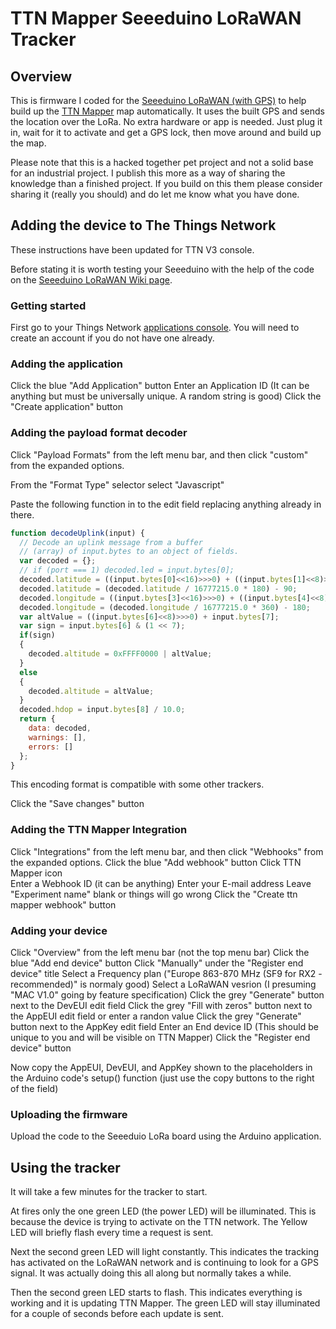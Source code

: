 # TTN Mapper Seeeduino LoRaWAN Tracker

## Overview

This is firmware I coded for the [Seeeduino LoRaWAN (with GPS)](https://www.seeedstudio.com/Seeeduino-LoRaWAN-W-GPS-p-2781.html) to help build up the [TTN Mapper](https://ttnmapper.org/) map automatically. It uses the built GPS and sends the location over the LoRa. No extra hardware or app is needed. Just plug it in, wait for it to activate and get a GPS lock, then move around and build up the map.

Please note that this is a hacked together pet project and not a solid base for an industrial project. I publish this more as a way of sharing the knowledge than a finished project. If you build on this them please consider sharing it (really you should) and do let me know what you have done.

## Adding the device to The Things Network

These instructions have been updated for TTN V3 console.

Before stating it is worth testing your Seeeduino with the help of the code on the [Seeeduino LoRaWAN Wiki page](https://wiki.seeedstudio.com/Seeeduino_LoRAWAN/).

### Getting started

First go to your Things Network [applications console](https://console.thethingsnetwork.org/applications). You will need to create an account if you do not have one already.

### Adding the application

Click the blue "Add Application" button
Enter an Application ID (It can be anything but must be universally unique. A random string is good)
Click the "Create application" button

### Adding the payload format decoder

Click "Payload Formats" from the left menu bar, and then click "custom" from the expanded options.

From the "Format Type" selector select "Javascript"

Paste the following function in to the edit field replacing anything already in there.

```javascript
function decodeUplink(input) {
  // Decode an uplink message from a buffer
  // (array) of input.bytes to an object of fields.
  var decoded = {};
  // if (port === 1) decoded.led = input.bytes[0];
  decoded.latitude = ((input.bytes[0]<<16)>>>0) + ((input.bytes[1]<<8)>>>0) + input.bytes[2];
  decoded.latitude = (decoded.latitude / 16777215.0 * 180) - 90;
  decoded.longitude = ((input.bytes[3]<<16)>>>0) + ((input.bytes[4]<<8)>>>0) + input.bytes[5];
  decoded.longitude = (decoded.longitude / 16777215.0 * 360) - 180;
  var altValue = ((input.bytes[6]<<8)>>>0) + input.bytes[7];
  var sign = input.bytes[6] & (1 << 7);
  if(sign)
  {
    decoded.altitude = 0xFFFF0000 | altValue;
  }
  else
  {
    decoded.altitude = altValue;
  }
  decoded.hdop = input.bytes[8] / 10.0;
  return {
    data: decoded,
    warnings: [],
    errors: []
  };
}
```

This encoding format is compatible with some other trackers.

Click the "Save changes" button

### Adding the TTN Mapper Integration

Click "Integrations" from the left menu bar, and then click "Webhooks" from the expanded options.
Click the blue "Add webhook" button
Click TTN Mapper icon	
Enter a Webhook ID (it can be anything)
Enter your E-mail address
Leave "Experiment name" blank or things will go wrong
Click the "Create ttn mapper webhook" button

### Adding your device

Click "Overview" from the left menu bar (not the top menu bar)
Click the blue "Add end device" button
Click "Manually" under the "Register end device" title
Select a Frequency plan ("Europe 863-870 MHz (SF9 for RX2 - recommended)" is normaly good)
Select a LoRaWAN vesrion (I presuming "MAC V1.0" going by feature specification)
Click the grey "Generate" button next to the DevEUI edit field
Click the grey "Fill with zeros" button next to the AppEUI edit field or enter a randon value
Click the grey "Generate" button next to the AppKey edit field
Enter an End device ID (This should be unique to you and will be visible on TTN Mapper)
Click the "Register end device" button

Now copy the AppEUI, DevEUI, and AppKey shown to the placeholders in the Arduino code's setup() function (just use the copy buttons to the right of the field)

### Uploading the firmware

Upload the code to the Seeeduio LoRa board using the Arduino application.

## Using the tracker

It will take a few minutes for the tracker to start.

At fires only the one green LED (the power LED) will be illuminated. This is because the device is trying to activate on the TTN network. The Yellow LED will briefly flash every time a request is sent.

Next the second green LED will light constantly. This indicates the tracking has activated on the LoRaWAN network and is continuing to look for a GPS signal. It was actually doing this all along but normally takes a while.

Then the second green LED starts to flash. This indicates everything is working and it is updating TTN Mapper. The green LED will stay illuminated for a couple of seconds before each update is sent.
